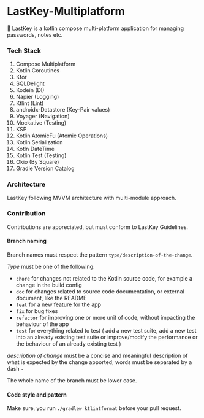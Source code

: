# LastKey-Multiplatform
🔑 LastKey is a kotlin compose multi-platform application for managing passwords, notes etc. 

### Tech Stack
1. Compose Multiplatform
2. Kotlin Coroutines
3. Ktor
4. SQLDelight
5. Kodein (DI)
6. Napier (Logging)
7. Ktlint (Lint)
8. androidx-Datastore (Key-Pair values)
9. Voyager (Navigation)
10. Mockative (Testing)
11. KSP
12. Kotlin AtomicFu (Atomic Operations)
13. Kotlin Serialization
14. Kotln DateTime
15. Kotlin Test (Testing)
16. Okio (By Square)
17. Gradle Version Catalog

### Architecture

LastKey following MVVM architecture with multi-module approach.

### Contribution

Contributions are appreciated, but must conform to LastKey Guidelines.

#### Branch naming

Branch names must respect the pattern `type/description-of-the-change`.

*Type* must be one of the following:

* `chore` for changes not related to the Kotlin source code, for example a change in the build config
* `doc` for changes related to source code documentation, or external document, like the README
* `feat` for a new feature for the app
* `fix` for bug fixes
* `refactor` for improving one or more unit of code, without impacting the behaviour of the app
* `test` for everything related to test ( add a new test suite, add a new test into an already existing test suite or improve/modify the performance or the behaviour of an already existing test )

_description of change_ must be a concise and meaningful description of what is expected by the change apported; words must be separated by a dash `-`

The whole name of the branch must be lower case.

#### Code style and pattern
Make sure, you run `./gradlew ktlintformat` before your pull request.